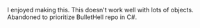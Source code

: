 I enjoyed making this. This doesn't work well with lots of objects. Abandoned to prioritize BulletHell repo in C#.
